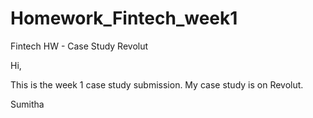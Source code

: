# Homework_Fintech_week1
Fintech HW - Case Study Revolut

Hi,

This is the week 1 case study submission. My case study is on Revolut.

Sumitha
